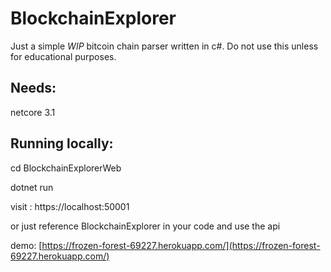 # BlockchainExplorer

Just a simple _WIP_ bitcoin chain parser written in c#.
Do not use this unless for educational purposes.

## Needs:
netcore 3.1

## Running locally:

cd BlockchainExplorerWeb

dotnet run

visit : https://localhost:50001

or just reference BlockchainExplorer in your code and use the api

demo: [https://frozen-forest-69227.herokuapp.com/](https://frozen-forest-69227.herokuapp.com/)
